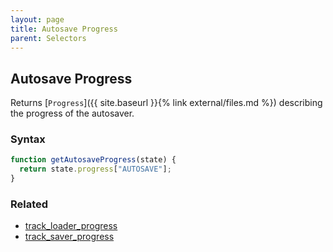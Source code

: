```yaml
---
layout: page
title: Autosave Progress
parent: Selectors
---
```


## Autosave Progress

Returns [`Progress`]({{ site.baseurl }}{% link external/files.md %}) describing the progress of the autosaver.

### Syntax

```js
function getAutosaveProgress(state) {
  return state.progress["AUTOSAVE"];
}
```

### Related

- [track_loader_progress](./track_loader_progress.md)
- [track_saver_progress](./track_saver_progress.md)
